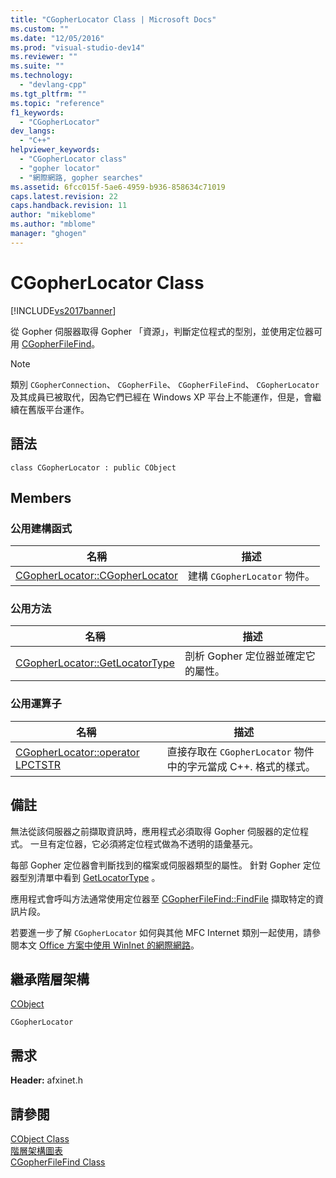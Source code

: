 ```yaml
---
title: "CGopherLocator Class | Microsoft Docs"
ms.custom: ""
ms.date: "12/05/2016"
ms.prod: "visual-studio-dev14"
ms.reviewer: ""
ms.suite: ""
ms.technology: 
  - "devlang-cpp"
ms.tgt_pltfrm: ""
ms.topic: "reference"
f1_keywords: 
  - "CGopherLocator"
dev_langs: 
  - "C++"
helpviewer_keywords: 
  - "CGopherLocator class"
  - "gopher locator"
  - "網際網路, gopher searches"
ms.assetid: 6fcc015f-5ae6-4959-b936-858634c71019
caps.latest.revision: 22
caps.handback.revision: 11
author: "mikeblome"
ms.author: "mblome"
manager: "ghogen"
---
```

# CGopherLocator Class
[!INCLUDE[vs2017banner](../../assembler/inline/includes/vs2017banner.md)]

從 Gopher 伺服器取得 Gopher 「資源」，判斷定位程式的型別，並使用定位器可用 [CGopherFileFind](../../mfc/reference/cgopherfilefind-class.md)。  
  
> [!NOTE]
>  類別 `CGopherConnection`、 `CGopherFile`、 `CGopherFileFind`、 `CGopherLocator` 及其成員已被取代，因為它們已經在 Windows XP 平台上不能運作，但是，會繼續在舊版平台運作。  
  
## 語法  
  
```  
class CGopherLocator : public CObject  
```  
  
## Members  
  
### 公用建構函式  
  
|名稱|描述|  
|--------|--------|  
|[CGopherLocator::CGopherLocator](../Topic/CGopherLocator::CGopherLocator.md)|建構 `CGopherLocator` 物件。|  
  
### 公用方法  
  
|名稱|描述|  
|--------|--------|  
|[CGopherLocator::GetLocatorType](../Topic/CGopherLocator::GetLocatorType.md)|剖析 Gopher 定位器並確定它的屬性。|  
  
### 公用運算子  
  
|名稱|描述|  
|--------|--------|  
|[CGopherLocator::operator LPCTSTR](../Topic/CGopherLocator::operator%20LPCTSTR.md)|直接存取在 `CGopherLocator` 物件中的字元當成 C\+\+. 格式的樣式。|  
  
## 備註  
 無法從該伺服器之前擷取資訊時，應用程式必須取得 Gopher 伺服器的定位程式。  一旦有定位器，它必須將定位程式做為不透明的語彙基元。  
  
 每部 Gopher 定位器會判斷找到的檔案或伺服器類型的屬性。  針對 Gopher 定位器型別清單中看到 [GetLocatorType](../Topic/CGopherLocator::GetLocatorType.md) 。  
  
 應用程式會呼叫方法通常使用定位器至 [CGopherFileFind::FindFile](../Topic/CGopherFileFind::FindFile.md) 擷取特定的資訊片段。  
  
 若要進一步了解 `CGopherLocator` 如何與其他 MFC Internet 類別一起使用，請參閱本文 [Office 方案中使用 WinInet 的網際網路](../../mfc/win32-internet-extensions-wininet.md)。  
  
## 繼承階層架構  
 [CObject](../../mfc/reference/cobject-class.md)  
  
 `CGopherLocator`  
  
## 需求  
 **Header:** afxinet.h  
  
## 請參閱  
 [CObject Class](../../mfc/reference/cobject-class.md)   
 [階層架構圖表](../../mfc/hierarchy-chart.md)   
 [CGopherFileFind Class](../../mfc/reference/cgopherfilefind-class.md)